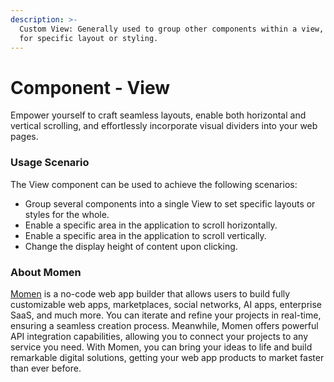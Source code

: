 ```yaml
---
description: >-
  Custom View: Generally used to group other components within a view, allowing
  for specific layout or styling.
---
```


# Component - View
Empower yourself to craft seamless layouts, enable both horizontal and vertical scrolling, and effortlessly incorporate visual dividers into your web pages.

### Usage Scenario
The View component can be used to achieve the following scenarios:

- Group several components into a single View to set specific layouts or styles for the whole.
- Enable a specific area in the application to scroll horizontally.
- Enable a specific area in the application to scroll vertically.
- Change the display height of content upon clicking.

### About Momen

[Momen](https://momen.app/?channel=blog-about) is a no-code web app builder that allows users to build fully customizable web apps, marketplaces, social networks, AI apps, enterprise SaaS, and much more. You can iterate and refine your projects in real-time, ensuring a seamless creation process. Meanwhile, Momen offers powerful API integration capabilities, allowing you to connect your projects to any service you need. With Momen, you can bring your ideas to life and build remarkable digital solutions, getting your web app products to market faster than ever before.
